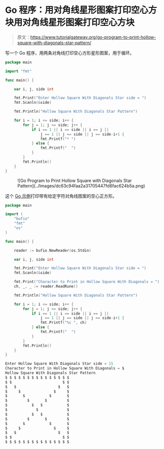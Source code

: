# Go 程序：用对角线星形图案打印空心方块用对角线星形图案打印空心方块

> 原文：<https://www.tutorialgateway.org/go-program-to-print-hollow-square-with-diagonals-star-pattern/>

写一个 Go 程序，用两条对角线打印空心方形星形图案，用于循环。

```go
package main

import "fmt"

func main() {

	var i, j, side int

	fmt.Print("Enter Hollow Square With Diagonals Star side = ")
	fmt.Scanln(&side)

	fmt.Println("Hollow Square With Diagonals Star Pattern")

	for i = 1; i <= side; i++ {
		for j = 1; j <= side; j++ {
			if i == 1 || i == side || i == j ||
				j == 1 || j == side || j == side-i+1 {
				fmt.Printf("* ")
			} else {
				fmt.Printf("  ")
			}
		}
		fmt.Println()
	}
}
```

<figure class="wp-block-image size-large">![Go Program to Print Hollow Square with Diagonals Star Pattern](../Images/dc63c94faa2a31705447fd6fac624b5a.png)</figure>

这个 [Go 示例](https://www.tutorialgateway.org/go-programs/)打印带有给定字符对角线图案的空心正方形。

```go
package main

import (
	"bufio"
	"fmt"
	"os"
)

func main() {

	reader := bufio.NewReader(os.Stdin)

	var i, j, side int

	fmt.Print("Enter Hollow Square With Diagonals Star side = ")
	fmt.Scanln(&side)

	fmt.Print("Character to Print in Hollow Square With Diagonals = ")
	ch, _, _ := reader.ReadRune()

	fmt.Println("Hollow Square With Diagonals Star Pattern")

	for i = 1; i <= side; i++ {
		for j = 1; j <= side; j++ {
			if i == 1 || i == side || i == j ||
				j == 1 || j == side || j == side-i+1 {
				fmt.Printf("%c ", ch)
			} else {
				fmt.Printf("  ")
			}
		}
		fmt.Println()
	}
}
```

```go
Enter Hollow Square With Diagonals Star side = 15
Character to Print in Hollow Square With Diagonals = $
Hollow Square With Diagonals Star Pattern
$ $ $ $ $ $ $ $ $ $ $ $ $ $ $ 
$ $                       $ $ 
$   $                   $   $ 
$     $               $     $ 
$       $           $       $ 
$         $       $         $ 
$           $   $           $ 
$             $             $ 
$           $   $           $ 
$         $       $         $ 
$       $           $       $ 
$     $               $     $ 
$   $                   $   $ 
$ $                       $ $ 
$ $ $ $ $ $ $ $ $ $ $ $ $ $ $ 
```
